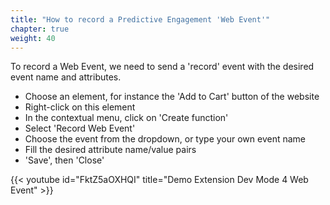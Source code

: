 ```yaml
---
title: "How to record a Predictive Engagement 'Web Event'"
chapter: true
weight: 40
---
```



To record a Web Event, we need to send a 'record' event with the desired event name and attributes. 

- Choose an element, for instance the 'Add to Cart' button of the website
- Right-click on this element
- In the contextual menu, click on 'Create function'
- Select 'Record Web Event'
- Choose the event from the dropdown, or type your own event name
- Fill the desired attribute name/value pairs
- 'Save', then 'Close'


{{< youtube id="FktZ5aOXHQI" title="Demo Extension Dev Mode 4 Web Event" >}}
